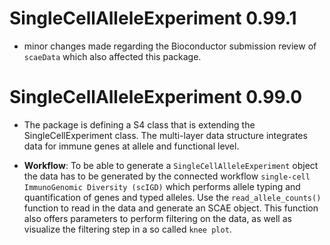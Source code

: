 # SingleCellAlleleExperiment 0.99.1

- minor changes made regarding the Bioconductor submission review of `scaeData` which also affected this package.


# SingleCellAlleleExperiment 0.99.0 

* The package is defining a S4 class that is extending the SingleCellExperiment class.
  The multi-layer data structure integrates data for immune genes at allele and 
  functional level.
  
* **Workflow**: To be able to generate a `SingleCellAlleleExperiment` object the data has
  to be generated by the connected workflow `single-cell ImmunoGenomic Diversity (scIGD)`
  which performs allele typing and quantification of genes and typed alleles.
  Use the `read_allele_counts()` function to read in the data and generate an 
  SCAE object. This function also offers parameters to perform filtering on the data,
  as well as visualize the filtering step in a so called `knee plot`.
  
